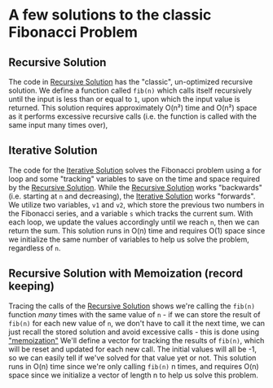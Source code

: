 # A few solutions to the classic Fibonacci Problem

## Recursive Solution
The code in [Recursive Solution](recursiveFib.cpp) has the "classic", un-optimized recursive solution. We define a function called `fib(n)` which calls itself recursively until the input is less than or equal to `1`, upon which the input value is returned. This solution requires approximately O(n²) time and O(n²) space as it performs excessive recursive calls (i.e. the function is called with the same input many times over),

## Iterative Solution
The code for the [Iterative Solution](iterativeFib.cpp) solves the Fibonacci problem using a for loop and some "tracking" variables to save on the time and space required by the [Recursive Solution](recursiveFib.cpp). While the [Recursive Solution](recursiveFib.cpp) works "backwards" (i.e. starting at `n` and decreasing), the [Iterative Solution](iterativeFib.cpp) works "forwards". We utilize two variables, `v1` and `v2`, which store the previous two numbers in the Fibonacci series, and a variable `s` which tracks the current sum. With each loop, we update the values accordingly until we reach `n`, then we can return the sum. This solution runs in O(n) time and requires O(1) space since we initialize the same number of variables to help us solve the problem, regardless of `n`. 

## Recursive Solution with Memoization (record keeping)
Tracing the calls of the [Recursive Solution](recursiveFib.cpp) shows we're calling the `fib(n)` function _many_ times with the same value of `n` - if we can store the result of `fib(n)` for each new value of `n`, we don't have to call it the next time, we can just recall the stored solution and avoid excessive calls - this is done using ["memoization"](recursiveMemoFib.exe)
We'll define a vector for tracking the results of `fib(n)`, which will be reset and updated for each new call. The initial values will all be -1, so we can easily tell if we've solved for that value yet or not. This solution runs in O(n) time since we're only calling `fib(n)` n times, and requires O(n) space since we initialize a vector of length n to help us solve this problem.